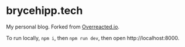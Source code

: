 # brycehipp.tech

My personal blog. Forked from [Overreacted.io](https://github.com/gaearon/overreacted.io).

To run locally, `npm i`, then `npm run dev`, then open http://localhost:8000.
